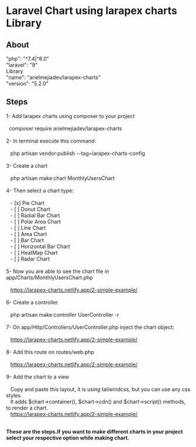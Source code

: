 <h1>Laravel Chart using <b>larapex charts Library</b></h1>

## About

"php": "^7.4|^8.0"<br>
"laravel": "9"<br>
Library<br>
"name": "arielmejiadev/larapex-charts"<br>
"version": "5.2.0"<br>

## Steps

1- Add larapex charts using composer to your project<br><br>
&nbsp;&nbsp;composer require arielmejiadev/larapex-charts<br><br>
2- In terminal execute this command:<br><br>
&nbsp;&nbsp;    php artisan vendor:publish --tag=larapex-charts-config<br><br>
3- Create a chart<br><br>
&nbsp;&nbsp;    php artisan make:chart MonthlyUsersChart<br><br>
4- Then select a chart type:<br><br>
 &nbsp;&nbsp;   - [x] Pie Chart<br>
 &nbsp;&nbsp;   - [ ] Donut Chart<br>
 &nbsp;&nbsp;   - [ ] Radial Bar Chart<br>
 &nbsp;&nbsp;   - [ ] Polar Area Chart<br>
 &nbsp;&nbsp;   - [ ] Line Chart<br>
 &nbsp;&nbsp;   - [ ] Area Chart<br>
 &nbsp;&nbsp;   - [ ] Bar Chart<br>
 &nbsp;&nbsp;  - [ ] Horizontal Bar Chart<br>
 &nbsp;&nbsp;   - [ ] HeatMap Chart<br>
&nbsp;&nbsp;    - [ ] Radar Chart<br><br>
 5- Now you are able to see the chart file in app/Charts/MonthlyUsersChart.php<br><br>
 &nbsp;&nbsp;   https://larapex-charts.netlify.app/2-simple-example/<br><br>
6- Create a controller<br><br>
&nbsp;&nbsp;    php artisan make:controller UserController -r<br><br>
7- On app/Http/Controllers/UserController.php inject the chart object:<br><br>
&nbsp;&nbsp;    https://larapex-charts.netlify.app/2-simple-example/<br><br>
8- Add this route on routes/web.php<br><br>
 &nbsp;&nbsp;   https://larapex-charts.netlify.app/2-simple-example/<br><br>
9- Add the chart to a view<br><br>
  &nbsp;&nbsp;  Copy and paste this layout, it is using tailwindcss, but you can use any css styles.<br>
 &nbsp;&nbsp;   It adds $chart->container(), $chart->cdn() and $chart->script() methods, to render a chart.<br>
  &nbsp;&nbsp;  https://larapex-charts.netlify.app/2-simple-example/<br><br>
    
 <b>These are the steps.If you want to make different charts in your project select your respective option while making chart.</b>



